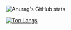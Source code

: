 
![Anurag's GitHub stats](https://github-readme-stats.vercel.app/api?username=PikaGuty&show_icons=true&theme=radical)

[![Top Langs](https://github-readme-stats.vercel.app/api/top-langs/?username=anuraghazra)](https://github.com/anuraghazra/github-readme-stats)

